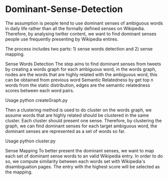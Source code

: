 # Dominant-Sense-Detection

The assumption is people tend to use dominant senses of ambiguous words in daily life rather than all the formally defined senses on Wikipedia. Therefore, by analysing twitter content, we want to find dominant senses people use frequently presenting by Wikipedia entires.

The process includes two parts: 1) sense words detection and 2) sense mapping.

Sense Words Detection
The step aims to find dominant senses from tweets by creating a words graph for each ambiguous word, in the words graph, nodes are the words that are highly related with the ambiguous word, this can be obtained from previous word Semantic Relatedness by get top n words from the static distribution, edges are the semantic relatedness scores between each word pairs.

Usage
python createGraph.py

Then a clustering method is used to do cluster on the words graph, we assume words that are highly related should be clustered in the same cluster. Each cluster should present one sense. Therefore, by clustering the graph, we can find dominant senses for each target ambiguous word, the dominant senses are represented as a set of words so far.

Usage
python cluster.py

Sense Mapping
To better present the dominant senses, we want to map each set of dominant sense words to an valid Wikipedia entry. In order to do so, we compute similarity between each words set with Wikipedia's disambiguation pages. The entry with the highest score will be selected as the mapping.

